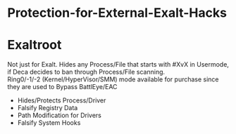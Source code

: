 # Protection-for-External-Exalt-Hacks
  
# Exaltroot  
Not just for Exalt. Hides any Process/File that starts with #XvX in Usermode, if Deca decides to ban through Process/File scanning.  
Ring0/-1/-2 (Kernel/HyperVisor/SMM) mode available for purchase since they are used to Bypass BattlEye/EAC  
 - Hides/Protects Process/Driver  
 - Falsify Registry Data  
 - Path Modification for Drivers  
 - Falsify System Hooks
